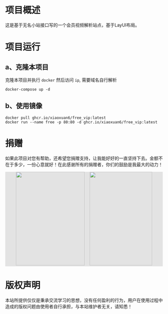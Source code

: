 # 项目概述

这是基于无名小站接口写的一个会员视频解析站点，基于LayUI布局。

# 项目运行

## a、克隆本项目 
克隆本项目并执行 `docker` 然后访问 `ip`, 需要域名自行解析

```docker
docker-compose up -d
```

## b、使用镜像

```
docker pull ghcr.io/xiaoxuan6/free_vip:latest
docker run --name free -p 80:80 -d ghcr.io/xiaoxuan6/free_vip:latest
```

# 捐赠

如果此项目对您有帮助，还希望您捐赠支持，让我能好好的一直坚持下去。金额不在于多少，一份心意就好！在此感谢所有的捐赠者，你们的鼓励是我最大的动力！

<div style="background:#e3e3e3; color:#FFF" align=center >
<img width="220" height="300" src="https://cdn.jsdelivr.net/gh/xiaoxuan6/static/images/202212102216540.png"/>&nbsp;&nbsp;&nbsp;&nbsp;<img width="200" height="300" src="https://cdn.jsdelivr.net/gh/xiaoxuan6/static/images/202212102216435.jpg"/></div>

# 版权声明

本站所提供仅仅是秉承交流学习的思想，没有任何盈利的行为，用户在使用过程中造成的版权问题由使用者自行承担，与本站维护者无关，请知悉！